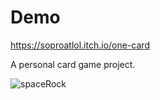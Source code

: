 # Demo
https://soproatlol.itch.io/one-card

A personal card game project. 

![spaceRock](https://github.com/user-attachments/assets/2fa701c9-3ed4-4ea1-9611-007f2793b0aa)
